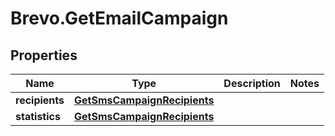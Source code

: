 # Brevo.GetEmailCampaign

## Properties
Name | Type | Description | Notes
------------ | ------------- | ------------- | -------------
**recipients** | [**GetSmsCampaignRecipients**](GetSmsCampaignRecipients.md) |  | 
**statistics** | [**GetSmsCampaignRecipients**](GetSmsCampaignRecipients.md) |  | 


